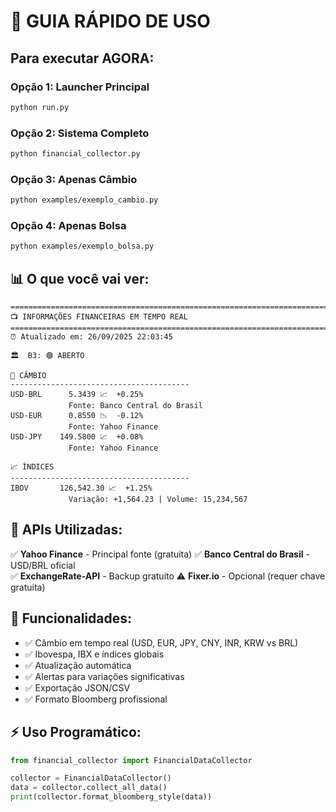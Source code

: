 # 🚀 GUIA RÁPIDO DE USO

## Para executar AGORA:

### Opção 1: Launcher Principal
```bash
python run.py
```

### Opção 2: Sistema Completo
```bash
python financial_collector.py
```

### Opção 3: Apenas Câmbio
```bash
python examples/exemplo_cambio.py
```

### Opção 4: Apenas Bolsa
```bash
python examples/exemplo_bolsa.py
```

## 📊 O que você vai ver:

```
================================================================================
📺 INFORMAÇÕES FINANCEIRAS EM TEMPO REAL
================================================================================
⏰ Atualizado em: 26/09/2025 22:03:45

🏛️  B3: 🟢 ABERTO

💱 CÂMBIO
----------------------------------------
USD-BRL      5.3439 📈  +0.25%
             Fonte: Banco Central do Brasil
USD-EUR      0.8550 📉  -0.12%
             Fonte: Yahoo Finance
USD-JPY    149.5800 📈  +0.08%
             Fonte: Yahoo Finance

📈 ÍNDICES
----------------------------------------
IBOV       126,542.30 📈  +1.25%
             Variação: +1,564.23 | Volume: 15,234,567
```

## 🔧 APIs Utilizadas:

✅ **Yahoo Finance** - Principal fonte (gratuita)
✅ **Banco Central do Brasil** - USD/BRL oficial  
✅ **ExchangeRate-API** - Backup gratuito
⚠️ **Fixer.io** - Opcional (requer chave gratuita)

## 🎯 Funcionalidades:

- ✅ Câmbio em tempo real (USD, EUR, JPY, CNY, INR, KRW vs BRL)
- ✅ Ibovespa, IBX e índices globais
- ✅ Atualização automática
- ✅ Alertas para variações significativas
- ✅ Exportação JSON/CSV
- ✅ Formato Bloomberg profissional

## ⚡ Uso Programático:

```python
from financial_collector import FinancialDataCollector

collector = FinancialDataCollector()
data = collector.collect_all_data()
print(collector.format_bloomberg_style(data))
```